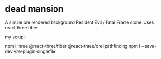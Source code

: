 # dead mansion

A simple pre rendered background Resident Evil / Fatal Frame clone. Uses react three fiber.

my setup:

npm i three @react-three/fiber @react-three/drei pathfinding
npm i --save-dev vite-plugin-singlefile